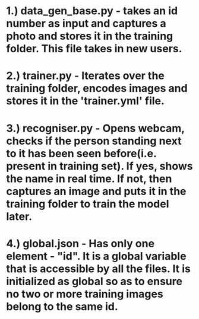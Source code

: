 
# 1.) data_gen_base.py - takes an id number as input and captures a photo and stores it in the training folder. This file takes in new users. 

# 2.) trainer.py - Iterates over the training folder, encodes images and stores it in the 'trainer.yml' file.

# 3.) recogniser.py - Opens webcam, checks if the person standing next to it has been seen before(i.e. present in training set). If yes, shows the name in real time. If not, then captures an image and puts it in the training folder to train the model later.

# 4.) global.json - Has only one element - "id". It is a global variable that is accessible by all the files. It is initialized as global  so as to ensure no two or more training images belong to the same id.
